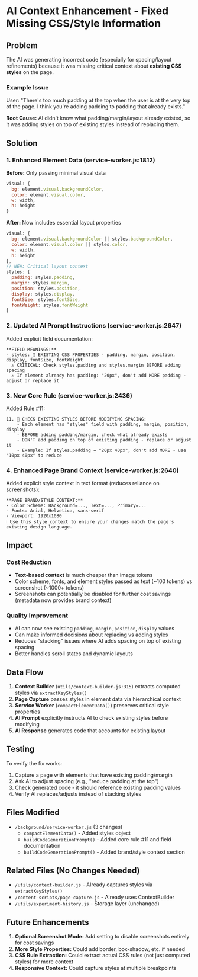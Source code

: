# AI Context Enhancement - Fixed Missing CSS/Style Information

## Problem

The AI was generating incorrect code (especially for spacing/layout refinements) because it was missing critical context about **existing CSS styles** on the page.

### Example Issue
User: "There's too much padding at the top when the user is at the very top of the page. I think you're adding padding to padding that already exists."

**Root Cause:** AI didn't know what padding/margin/layout already existed, so it was adding styles on top of existing styles instead of replacing them.

## Solution

### 1. Enhanced Element Data (service-worker.js:1812)

**Before:** Only passing minimal visual data
```javascript
visual: {
  bg: element.visual.backgroundColor,
  color: element.visual.color,
  w: width,
  h: height
}
```

**After:** Now includes essential layout properties
```javascript
visual: {
  bg: element.visual.backgroundColor || styles.backgroundColor,
  color: element.visual.color || styles.color,
  w: width,
  h: height
},
// NEW: Critical layout context
styles: {
  padding: styles.padding,
  margin: styles.margin,
  position: styles.position,
  display: styles.display,
  fontSize: styles.fontSize,
  fontWeight: styles.fontWeight
}
```

### 2. Updated AI Prompt Instructions (service-worker.js:2647)

Added explicit field documentation:
```
**FIELD MEANINGS:**
- styles: 🔴 EXISTING CSS PROPERTIES - padding, margin, position, display, fontSize, fontWeight
  ⚠️ CRITICAL: Check styles.padding and styles.margin BEFORE adding spacing
  ⚠️ If element already has padding: "20px", don't add MORE padding - adjust or replace it
```

### 3. New Core Rule (service-worker.js:2436)

Added Rule #11:
```
11. 🔴 CHECK EXISTING STYLES BEFORE MODIFYING SPACING:
    - Each element has "styles" field with padding, margin, position, display
    - BEFORE adding padding/margin, check what already exists
    - DON'T add padding on top of existing padding - replace or adjust it
    - Example: If styles.padding = "20px 40px", don't add MORE - use "10px 40px" to reduce
```

### 4. Enhanced Page Brand Context (service-worker.js:2640)

Added explicit style context in text format (reduces reliance on screenshots):
```
**PAGE BRAND/STYLE CONTEXT:**
- Color Scheme: Background=..., Text=..., Primary=...
- Fonts: Arial, Helvetica, sans-serif
- Viewport: 1920x1080
ℹ️ Use this style context to ensure your changes match the page's existing design language.
```

## Impact

### Cost Reduction
- **Text-based context** is much cheaper than image tokens
- Color scheme, fonts, and element styles passed as text (~100 tokens) vs screenshot (~1000+ tokens)
- Screenshots can potentially be disabled for further cost savings (metadata now provides brand context)

### Quality Improvement
- AI can now see existing `padding`, `margin`, `position`, `display` values
- Can make informed decisions about replacing vs adding styles
- Reduces "stacking" issues where AI adds spacing on top of existing spacing
- Better handles scroll states and dynamic layouts

## Data Flow

1. **Context Builder** (`utils/context-builder.js:315`) extracts computed styles via `extractKeyStyles()`
2. **Page Capture** passes styles in element data via hierarchical context
3. **Service Worker** (`compactElementData()`) preserves critical style properties
4. **AI Prompt** explicitly instructs AI to check existing styles before modifying
5. **AI Response** generates code that accounts for existing layout

## Testing

To verify the fix works:

1. Capture a page with elements that have existing padding/margin
2. Ask AI to adjust spacing (e.g., "reduce padding at the top")
3. Check generated code - it should reference existing padding values
4. Verify AI replaces/adjusts instead of stacking styles

## Files Modified

- `/background/service-worker.js` (3 changes)
  - `compactElementData()` - Added styles object
  - `buildCodeGenerationPrompt()` - Added core rule #11 and field documentation
  - `buildCodeGenerationPrompt()` - Added brand/style context section

## Related Files (No Changes Needed)

- `/utils/context-builder.js` - Already captures styles via `extractKeyStyles()`
- `/content-scripts/page-capture.js` - Already uses ContextBuilder
- `/utils/experiment-history.js` - Storage layer (unchanged)

## Future Enhancements

1. **Optional Screenshot Mode:** Add setting to disable screenshots entirely for cost savings
2. **More Style Properties:** Could add border, box-shadow, etc. if needed
3. **CSS Rule Extraction:** Could extract actual CSS rules (not just computed styles) for more context
4. **Responsive Context:** Could capture styles at multiple breakpoints
